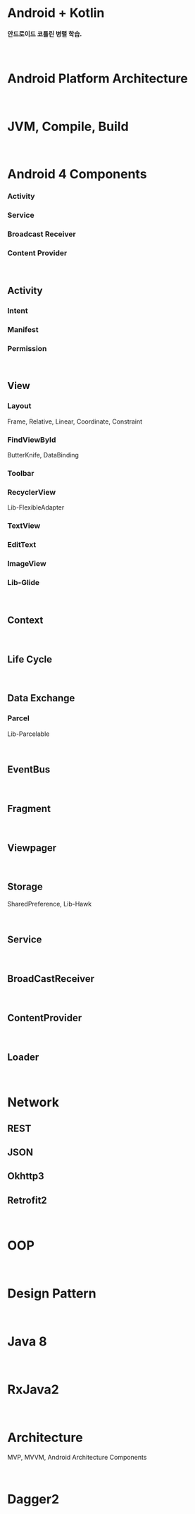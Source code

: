 Android + Kotlin
=

#### 안드로이드 코틀린 병렬 학습.

<br>

Android Platform Architecture
=

<br>


JVM, Compile, Build
=

<br>


Android 4 Components
=

### Activity


### Service


### Broadcast Receiver


### Content Provider

<br>


Activity
-

### Intent


### Manifest


### Permission

<br>


View
-

### Layout

Frame, Relative, Linear, Coordinate, Constraint


### FindViewById

ButterKnife, DataBinding


### Toolbar

### RecyclerView

Lib-FlexibleAdapter

### TextView

### EditText

### ImageView

### Lib-Glide

<br>

Context
-

<br>

Life Cycle
-

<br>

Data Exchange
-

### Parcel

Lib-Parcelable

<br>

EventBus
-

<br>

Fragment
-

<br>

Viewpager
-

<br>

Storage
-

SharedPreference, Lib-Hawk

<br>

Service
-

<br>

BroadCastReceiver
-

<br>

ContentProvider
-

<br>

Loader
-

<br>

Network
=

REST
-

JSON
-

Okhttp3
-

Retrofit2
-

<br>

OOP
=

<br>

Design Pattern
=

<br>

Java 8
=

<br>

RxJava2
=

<br>

Architecture
=

MVP, MVVM, Android Architecture Components

<br>

Dagger2
=

